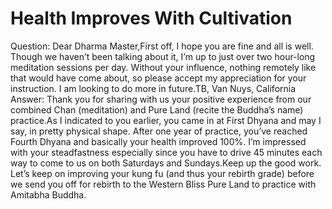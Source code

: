 # Health Improves With Cultivation

Question: Dear Dharma Master,First off, I hope you are fine and all is well. Though we haven’t been talking about it, I’m up to just over two hour-long meditation sessions per day. Without your influence, nothing remotely like that would have come about, so please accept my appreciation for your instruction. I am looking to do more in future.​TB, Van Nuys, California       Answer: Thank you for sharing with us your positive experience from our combined Chan (meditation) and Pure Land (recite the Buddha’s name) practice.As I indicated to you earlier, you came in at First Dhyana and may I say, in pretty physical shape. After one year of practice, you’ve reached Fourth Dhyana and basically your health improved 100%. I’m impressed with your steadfastness especially since you have to drive 45 minutes each way to come to us on both Saturdays and Sundays.Keep up the good work.​Let’s keep on improving your kung fu (and thus your rebirth grade) before we send you off for rebirth to the Western Bliss Pure Land to practice with Amitabha Buddha.